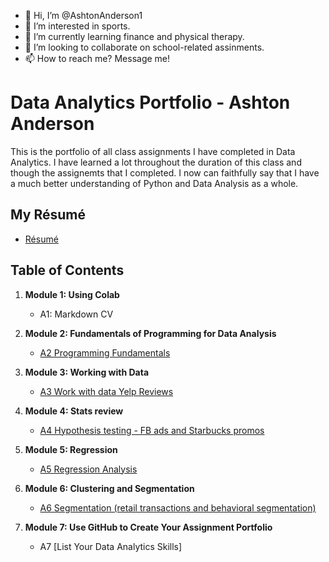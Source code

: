 - 👋 Hi, I’m @AshtonAnderson1
- 👀 I’m interested in sports.
- 🌱 I’m currently learning finance and physical therapy.
- 💞️ I’m looking to collaborate on school-related assinments.
- 📫 How to reach me? Message me!

<!---
AshtonAnderson1/AshtonAnderson1 is a ✨ special ✨ repository because its `README.md` (this file) appears on your GitHub profile.
You can click the Preview link to take a look at your changes.
--->

# Data Analytics Portfolio - Ashton Anderson
This is the portfolio of all class assignments I have completed in Data Analytics. I have learned a lot throughout the duration of this class and though the assignemts that I completed. I now can faithfully say that I have a much better understanding of Python and Data Analysis as a whole.

## My Résumé
- [Résumé](https://colab.research.google.com/drive/1WyK12T6_wQmLaTLrCTzB9Q5rWfzLPDQp?usp=share_link)

## Table of Contents
1. **Module 1: Using Colab**
   - A1: Markdown CV
   
2. **Module 2: Fundamentals of Programming for Data Analysis**
   - [A2 Programming Fundamentals](https://colab.research.google.com/drive/16yvc07HA7Gby_7S8xH5Y4An8OopUIhO9?usp=share_link)
   
3. **Module 3: Working with Data**
   - [A3 Work with data Yelp Reviews](https://colab.research.google.com/drive/1QnY2M6mSNue-8rs9fJliJagFbGBHe0iF?usp=sharing)
  
4. **Module 4: Stats review**
   - [A4 Hypothesis testing - FB ads and Starbucks promos](https://colab.research.google.com/drive/1118RWNnQhbsWkDk1hrAEpS_lENZa3Hiv?usp=share_link)

5. **Module 5: Regression**
   - [A5 Regression Analysis](https://colab.research.google.com/drive/1v6ojFlCqF_ZscQurJJNrEDTOQQeRkfV0?usp=share_link)

6. **Module 6: Clustering and Segmentation**
   - [A6 Segmentation (retail transactions and behavioral segmentation)](https://colab.research.google.com/drive/1WntjEeUgIyqdr8fkfXiJ4Ck8AJAlrhaH?usp=share_link)
   
7. **Module 7: Use GitHub to Create Your Assignment Portfolio**
    - A7 [List Your Data Analytics Skills]
